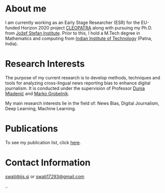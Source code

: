 # About me

I am currently working as an Early Stage Researcher (ESR) for the EU-funded Horizon 2020 project [CLEOPATRA](http://cleopatra-project.eu/) along with pursuing my Ph.D. from [Jožef Stefan Institute](https://ijs.si). Prior to this, I hold a M.Tech degree in Mathematics and computing from [Indian Institute of Technology](https://www.iitp.ac.in/) (Patna, India).

# Research Interests

The purpose of my current research is to develop methods, techniques and tools for analyzing cross-lingual news reporting bias to enhance digital journalism. It is conducted under the supervision of Professor [Dunja Mladenić](https://ailab.ijs.si/dunja_mladenic/) and [Marko Grobelnik](https://ailab.ijs.si/marko_grobelnik/). 

My main research interests lie in the field of: News Bias, Digital Journalism, Deep Learning, Machine Learning. 

# Publications

To see my publication list, click [here](https://scholar.google.com/citations?hl=en&view_op=list_works&gmla=AJsN-F6KxNAn4pOVbd91IDrvumw177FMYRc24tFLf9_U6EPxnrBClMGGYR9pRPn8_n5XTa9Mhv-6UDkXFJPf0FQFLNGmRt9xlW04UhmvPyt786iLNAnN1vA&user=Da3yANwAAAAJ).

# Contact Information

[swati@ijs.si](mailto:swati@ijs.si) or [swati17293@gmail.com](mailto:swati17293@gmail.com)


..

